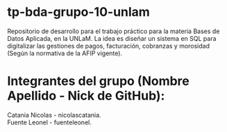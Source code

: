 # tp-bda-grupo-10-unlam
Repositorio de desarrollo para el trabajo práctico para la materia Bases de Datos Aplicada, en la UNLaM. La idea es diseñar un sistema en SQL para digitalizar las gestiones de pagos, facturación, cobranzas y morosidad (Según la normativa de la AFIP vigente). 

# Integrantes del grupo (Nombre Apellido - Nick de GitHub):
Catania Nicolas - nicolascatania.  
Fuente Leonel - fuenteleonel.